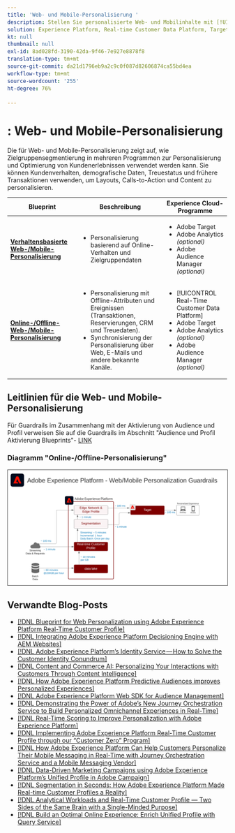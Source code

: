 ```yaml
---
title: 'Web- und Mobile-Personalisierung '
description: Stellen Sie personalisierte Web- und Mobilinhalte mit [!UICONTROL Echtzeit-Kundendaten] bereit.
solution: Experience Platform, Real-time Customer Data Platform, Target, Audience Manager, Analytics, Experience Cloud Services
kt: null
thumbnail: null
exl-id: 8ad028fd-3190-42da-9f46-7e927e8878f8
translation-type: tm+mt
source-git-commit: da21d1796eb9a2c9c0f087d82606874ca55bd4ea
workflow-type: tm+mt
source-wordcount: '255'
ht-degree: 76%

---
```


# : Web- und Mobile-Personalisierung

Die für Web- und Mobile-Personalisierung zeigt auf, wie Zielgruppensegmentierung in mehreren Programmen zur Personalisierung und Optimierung von Kundenerlebnissen verwendet werden kann. Sie können Kundenverhalten, demografische Daten, Treuestatus und frühere Transaktionen verwenden, um Layouts, Calls-to-Action und Content zu personalisieren.

| Blueprint | Beschreibung | Experience Cloud-Programme |
|---|---|---|
| **[Verhaltensbasierte Web-/Mobile-Personalisierung](behavioral.md)** | <ul><li>Personalisierung basierend auf Online-Verhalten und Zielgruppendaten</li></ul> | <ul><li>Adobe Target</li><li>Adobe Analytics *(optional)*</li><li>Adobe Audience Manager *(optional)*</li></ul> |
| **[Online-/Offline-Web-/Mobile-Personalisierung](online-offline.md)** | <ul><li>Personalisierung mit Offline-Attributen und Ereignissen (Transaktionen, Reservierungen, CRM und Treuedaten).</li><li>Synchronisierung der Personalisierung über Web, E-Mails und andere bekannte Kanäle.</li></ul> | <ul><li>[!UICONTROL Real-Time Customer Data Platform]</li><li>Adobe Target</li><li>Adobe Analytics *(optional)*</li><li>Adobe Audience Manager *(optional)*</li></ul> |

## Leitlinien für die Web- und Mobile-Personalisierung

Für Guardrails im Zusammenhang mit der Aktivierung von Audience und Profil verweisen Sie auf die Guardrails im Abschnitt &quot;Audience und Profil Aktivierung Blueprints&quot;- [LINK](../audience-activation/overview.md)

### Diagramm &quot;Online-/Offline-Personalisierung&quot;

<img src="assets/personalization_guardrails.svg" alt="Referenzarchitektur für das Web-Personalisierungskonzept für Online-/Offline" style="border:1px solid #4a4a4a" />

## Verwandte Blog-Posts

* [[!DNL Blueprint for Web Personalization using Adobe Experience Platform Real-Time Customer Profile]](https://medium.com/adobetech/blueprint-for-web-personalization-using-adobe-experience-platform-real-time-customer-profile-fef2ce7a4b2f)
* [[!DNL Integrating Adobe Experience Platform Decisioning Engine with AEM Websites]](https://jaeness.medium.com/integrating-adobe-experience-platform-decisioning-engine-with-aem-websites-9c222acd12e2)
* [[!DNL Adobe Experience Platform’s Identity Service — How to Solve the Customer Identity Conundrum]](https://medium.com/adobetech/adobe-experience-platforms-identity-service-how-to-solve-the-customer-identity-conundrum-f95e22d16ea9)
* [[!DNL Content and Commerce AI: Personalizing Your Interactions with Customers Through Content Intelligence]](https://medium.com/adobetech/content-and-commerce-ai-personalizing-your-interactions-with-customers-through-content-intelligence-dc182601deab)
* [[!DNL How Adobe Experience Platform Predictive Audiences improves Personalized Experiences]](https://medium.com/adobetech/how-adobe-experience-platform-predictive-audiences-improves-personalized-experiences-1f75a60cb7a3)
* [[!DNL Adobe Experience Platform Web SDK for Audience Management]](https://medium.com/adobetech/adobe-experience-platform-web-sdk-for-audience-management-751fa6d063bc)
* [[!DNL Demonstrating the Power of Adobe’s New Journey Orchestration Service to Build Personalized Omnichannel Experiences in Real-Time]](https://medium.com/adobetech/demonstrating-the-power-of-adobes-new-journey-orchestration-service-to-build-personalized-aa60d88cd34)
* [[!DNL Real-Time Scoring to Improve Personalization with Adobe Experience Platform]](https://medium.com/adobetech/real-time-scoring-to-improve-personalization-with-adobe-experience-platform-78d3a47406f7)
* [[!DNL Implementing Adobe Experience Platform Real-Time Customer Profile through our “Customer Zero” Program]](https://medium.com/adobetech/implementing-adobe-experience-platform-real-time-customer-profile-through-our-customer-zero-32e7cd952896)
* [[!DNL How Adobe Experience Platform Can Help Customers Personalize Their Mobile Messaging in Real-Time with Journey Orchestration Service and a Mobile Messaging Vendor]](https://medium.com/adobetech/how-adobe-experience-platform-helped-a-client-personalize-their-mobile-messaging-in-real-time-with-7d634aefa098)
* [[!DNL Data-Driven Marketing Campaigns using Adobe Experience Platform’s Unified Profile in Adobe Campaign]](https://medium.com/adobetech/data-driven-marketing-campaigns-using-adobe-experience-platforms-unified-profile-in-adobe-campaign-9d9a97e183c4)
* [[!DNL Segmentation in Seconds: How Adobe Experience Platform Made Real-time Customer Profiles a Reality]](https://medium.com/adobetech/segmentation-in-seconds-how-adobe-experience-platform-made-real-time-customer-profiles-a-reality-a7a8552b0847)
* [[!DNL Analytical Workloads and Real-Time Customer Profile — Two Sides of the Same Brain with a Single-Minded Purpose]](https://medium.com/adobetech/analytical-workloads-and-real-time-customer-profile-two-sides-of-the-same-brain-with-a-cdfac85ce8c1)
* [[!DNL Build an Optimal Online Experience: Enrich Unified Profile with Query Service]](https://medium.com/adobetech/build-an-optimal-online-experience-enrich-unified-profile-with-query-service-8027c196ab33)

